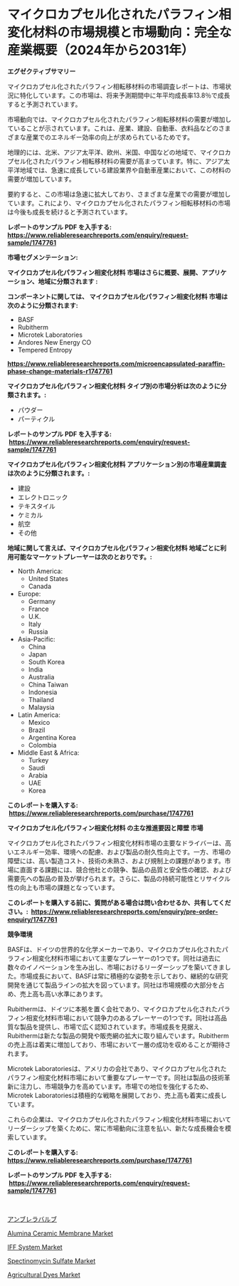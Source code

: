 <p><h1>マイクロカプセル化されたパラフィン相変化材料の市場規模と市場動向：完全な産業概要（2024年から2031年）</h1></p><p><strong>エグゼクティブサマリー</strong></p>
<p><p>マイクロカプセル化されたパラフィン相転移材料の市場調査レポートは、市場状況に特化しています。この市場は、将来予測期間中に年平均成長率13.8％で成長すると予測されています。</p><p>市場動向では、マイクロカプセル化されたパラフィン相転移材料の需要が増加していることが示されています。これは、産業、建設、自動車、衣料品などのさまざまな産業でのエネルギー効率の向上が求められているためです。</p><p>地理的には、北米、アジア太平洋、欧州、米国、中国などの地域で、マイクロカプセル化されたパラフィン相転移材料の需要が高まっています。特に、アジア太平洋地域では、急速に成長している建設業界や自動車産業において、この材料の需要が増加しています。</p><p>要約すると、この市場は急速に拡大しており、さまざまな産業での需要が増加しています。これにより、マイクロカプセル化されたパラフィン相転移材料の市場は今後も成長を続けると予測されています。</p></p>
<p><strong>レポートのサンプル PDF を入手する: <a href="https://www.reliableresearchreports.com/enquiry/request-sample/1747761">https://www.reliableresearchreports.com/enquiry/request-sample/1747761</a></strong></p>
<p><strong>市場セグメンテーション:</strong></p>
<p><strong> マイクロカプセル化パラフィン相変化材料 市場はさらに概要、展開、アプリケーション、地域に分類されます :</strong></p>
<p><strong>コンポーネントに関しては、 マイクロカプセル化パラフィン相変化材料 市場は次のように分類されます: &nbsp;</strong></p>
<p><ul><li>BASF</li><li>Rubitherm</li><li>Microtek Laboratories</li><li>Andores New Energy CO</li><li>Tempered Entropy</li></ul></p>
<p><strong><a href="https://www.reliableresearchreports.com/microencapsulated-paraffin-phase-change-materials-r1747761">https://www.reliableresearchreports.com/microencapsulated-paraffin-phase-change-materials-r1747761</a></strong></p>
<p><strong> マイクロカプセル化パラフィン相変化材料 タイプ別の市場分析は次のように分類されます。:</strong></p>
<p><ul><li>パウダー</li><li>パーティクル</li></ul></p>
<p><strong>レポートのサンプル PDF を入手する: &nbsp;<a href="https://www.reliableresearchreports.com/enquiry/request-sample/1747761">https://www.reliableresearchreports.com/enquiry/request-sample/1747761</a></strong></p>
<p><strong> マイクロカプセル化パラフィン相変化材料 アプリケーション別の市場産業調査は次のように分類されます。:</strong></p>
<p><ul><li>建設</li><li>エレクトロニック</li><li>テキスタイル</li><li>ケミカル</li><li>航空</li><li>その他</li></ul></p>
<p><strong>地域に関して言えば、マイクロカプセル化パラフィン相変化材料 地域ごとに利用可能なマーケットプレーヤーは次のとおりです。:</strong></p>
<p><ul>
    <li>
        North America:
        <ul>
            <li>United States</li>
            <li>Canada</li>
        </ul>
    </li>
    <li>
        Europe:
        <ul>
            <li>Germany</li>
            <li>France</li>
            <li>U.K.</li>
            <li>Italy</li>
            <li>Russia</li>
        </ul>
    </li>
    <li>
        Asia-Pacific:
        <ul>
            <li>China</li>
            <li>Japan</li>
            <li>South Korea</li>
            <li>India</li>
            <li>Australia</li>
            <li>China Taiwan</li>
            <li>Indonesia</li>
            <li>Thailand</li>
            <li>Malaysia</li>
        </ul>
    </li>
    <li>
        Latin America:
        <ul>
            <li>Mexico</li>
            <li>Brazil</li>
            <li>Argentina Korea</li>
            <li>Colombia</li>
        </ul>
    </li>
    <li>
        Middle East & Africa:
        <ul>
            <li>Turkey</li>
            <li>Saudi</li>
            <li>Arabia</li>
            <li>UAE</li>
            <li>Korea</li>
        </ul>
    </li>
    </ul></p>
<p><strong>このレポートを購入する: &nbsp;<a href="https://www.reliableresearchreports.com/purchase/1747761">https://www.reliableresearchreports.com/purchase/1747761</a></strong></p>
<p><strong>マイクロカプセル化パラフィン相変化材料 の主な推進要因と障壁 市場</strong></p>
<p><p>マイクロカプセル化されたパラフィン相変化材料市場の主要なドライバーは、高いエネルギー効率、環境への配慮、および製品の耐久性向上です。一方、市場の障壁には、高い製造コスト、技術の未熟さ、および規制上の課題があります。市場に直面する課題には、競合他社との競争、製品の品質と安全性の確認、および需要先への製品の普及が挙げられます。さらに、製品の持続可能性とリサイクル性の向上も市場の課題となっています。</p></p>
<p><strong>このレポートを購入する前に、質問がある場合は問い合わせるか、共有してください。:&nbsp; <a href="https://www.reliableresearchreports.com/enquiry/pre-order-enquiry/1747761">https://www.reliableresearchreports.com/enquiry/pre-order-enquiry/1747761</a></strong></p>
<p><strong>競争環境</strong></p>
<p><p>BASFは、ドイツの世界的な化学メーカーであり、マイクロカプセル化されたパラフィン相変化材料市場において主要なプレーヤーの1つです。同社は過去に数々のイノベーションを生み出し、市場におけるリーダーシップを築いてきました。市場成長において、BASFは常に積極的な姿勢を示しており、継続的な研究開発を通じて製品ラインの拡大を図っています。同社は市場規模の大部分を占め、売上高も高い水準にあります。</p><p>Rubithermは、ドイツに本拠を置く会社であり、マイクロカプセル化されたパラフィン相変化材料市場において競争力のあるプレーヤーの1つです。同社は高品質な製品を提供し、市場で広く認知されています。市場成長を見据え、Rubithermは新たな製品の開発や販売網の拡大に取り組んでいます。Rubithermの売上高は着実に増加しており、市場において一層の成功を収めることが期待されます。</p><p>Microtek Laboratoriesは、アメリカの会社であり、マイクロカプセル化されたパラフィン相変化材料市場において重要なプレーヤーです。同社は製品の技術革新に注力し、市場競争力を高めています。市場での地位を強化するため、Microtek Laboratoriesは積極的な戦略を展開しており、売上高も着実に成長しています。</p><p>これらの企業は、マイクロカプセル化されたパラフィン相変化材料市場においてリーダーシップを築くために、常に市場動向に注意を払い、新たな成長機会を模索しています。</p></p>
<p><strong>このレポートを購入する: &nbsp; <a href="https://www.reliableresearchreports.com/purchase/1747761">https://www.reliableresearchreports.com/purchase/1747761</a></strong></p>
<p><strong>レポートのサンプル PDF を入手する: &nbsp;<a href="https://www.reliableresearchreports.com/enquiry/request-sample/1747761">https://www.reliableresearchreports.com/enquiry/request-sample/1747761</a></strong><strong></strong></p>
<p>&nbsp;</p>
<p><p><a href="https://github.com/dandier2003/Market-Research-Report-List-1/blob/main/821642325683.md">アンブレラバルブ</a></p><p><a href="https://issuu.com/reportprime-2/docs/alumina-ceramic-membrane-market-size-2030.pptx">Alumina Ceramic Membrane Market</a></p><p><a href="https://github.com/dringals/Market-Research-Report-List-3/blob/main/iff-system-market.md">IFF System Market</a></p><p><a href="https://www.linkedin.com/pulse/spectinomycin-sulfate-market-provides-comprehensive-analysis-aobre?trackingId=0%2BCoVOryw0BthxGjHritEw%3D%3D">Spectinomycin Sulfate Market</a></p><p><a href="https://issuu.com/reportprime-2/docs/agricultural-dyes-market-size-2030.pptx">Agricultural Dyes Market</a></p></p>